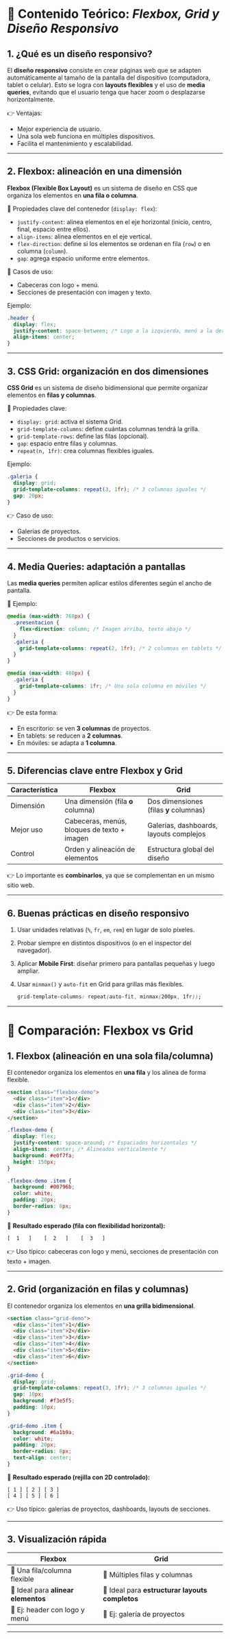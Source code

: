 # 📖 Contenido Teórico: *Flexbox, Grid y Diseño Responsivo*

## 1. ¿Qué es un diseño responsivo?

El **diseño responsivo** consiste en crear páginas web que se adapten automáticamente al tamaño de la pantalla del dispositivo (computadora, tablet o celular).
Esto se logra con **layouts flexibles** y el uso de **media queries**, evitando que el usuario tenga que hacer zoom o desplazarse horizontalmente.

👉 Ventajas:

* Mejor experiencia de usuario.
* Una sola web funciona en múltiples dispositivos.
* Facilita el mantenimiento y escalabilidad.

---

## 2. Flexbox: alineación en una dimensión

**Flexbox (Flexible Box Layout)** es un sistema de diseño en CSS que organiza los elementos en **una fila o columna**.

📌 Propiedades clave del contenedor (`display: flex`):

* `justify-content`: alinea elementos en el eje horizontal (inicio, centro, final, espacio entre ellos).
* `align-items`: alinea elementos en el eje vertical.
* `flex-direction`: define si los elementos se ordenan en fila (`row`) o en columna (`column`).
* `gap`: agrega espacio uniforme entre elementos.

📌 Casos de uso:

* Cabeceras con logo + menú.
* Secciones de presentación con imagen y texto.

Ejemplo:

```css
.header {
  display: flex;
  justify-content: space-between; /* Logo a la izquierda, menú a la derecha */
  align-items: center;
}
```

---

## 3. CSS Grid: organización en dos dimensiones

**CSS Grid** es un sistema de diseño bidimensional que permite organizar elementos en **filas y columnas**.

📌 Propiedades clave:

* `display: grid`: activa el sistema Grid.
* `grid-template-columns`: define cuántas columnas tendrá la grilla.
* `grid-template-rows`: define las filas (opcional).
* `gap`: espacio entre filas y columnas.
* `repeat(n, 1fr)`: crea columnas flexibles iguales.

Ejemplo:

```css
.galeria {
  display: grid;
  grid-template-columns: repeat(3, 1fr); /* 3 columnas iguales */
  gap: 20px;
}
```

👉 Caso de uso:

* Galerías de proyectos.
* Secciones de productos o servicios.

---

## 4. Media Queries: adaptación a pantallas

Las **media queries** permiten aplicar estilos diferentes según el ancho de pantalla.

📌 Ejemplo:

```css
@media (max-width: 768px) {
  .presentacion {
    flex-direction: column; /* Imagen arriba, texto abajo */
  }
  .galeria {
    grid-template-columns: repeat(2, 1fr); /* 2 columnas en tablets */
  }
}

@media (max-width: 480px) {
  .galeria {
    grid-template-columns: 1fr; /* Una sola columna en móviles */
  }
}
```

👉 De esta forma:

* En escritorio: se ven **3 columnas** de proyectos.
* En tablets: se reducen a **2 columnas**.
* En móviles: se adapta a **1 columna**.

---

## 5. Diferencias clave entre Flexbox y Grid

| Característica | **Flexbox**                                 | **Grid**                                |
| -------------- | ------------------------------------------- | --------------------------------------- |
| Dimensión      | Una dimensión (fila **o** columna)          | Dos dimensiones (filas **y** columnas)  |
| Mejor uso      | Cabeceras, menús, bloques de texto + imagen | Galerías, dashboards, layouts complejos |
| Control        | Orden y alineación de elementos             | Estructura global del diseño            |

👉 Lo importante es **combinarlos**, ya que se complementan en un mismo sitio web.

---

## 6. Buenas prácticas en diseño responsivo

1. Usar unidades relativas (`%`, `fr`, `em`, `rem`) en lugar de solo píxeles.
2. Probar siempre en distintos dispositivos (o en el inspector del navegador).
3. Aplicar **Mobile First**: diseñar primero para pantallas pequeñas y luego ampliar.
4. Usar `minmax()` y `auto-fit` en Grid para grillas más flexibles.

   ```css
   grid-template-columns: repeat(auto-fit, minmax(200px, 1fr));
   ```

---

# 🔎 Comparación: Flexbox vs Grid

## 1. Flexbox (alineación en una sola fila/columna)

El contenedor organiza los elementos en **una fila** y los alinea de forma flexible.

```html
<section class="flexbox-demo">
  <div class="item">1</div>
  <div class="item">2</div>
  <div class="item">3</div>
</section>
```

```css
.flexbox-demo {
  display: flex;
  justify-content: space-around; /* Espaciados horizontales */
  align-items: center; /* Alineados verticalmente */
  background: #e0f7fa;
  height: 150px;
}

.flexbox-demo .item {
  background: #00796b;
  color: white;
  padding: 20px;
  border-radius: 8px;
}
```

📌 **Resultado esperado (fila con flexibilidad horizontal):**

```
[  1   ]    [  2   ]    [  3   ]
```

👉 Uso típico: cabeceras con logo y menú, secciones de presentación con texto + imagen.

---

## 2. Grid (organización en filas y columnas)

El contenedor organiza los elementos en **una grilla bidimensional**.

```html
<section class="grid-demo">
  <div class="item">1</div>
  <div class="item">2</div>
  <div class="item">3</div>
  <div class="item">4</div>
  <div class="item">5</div>
  <div class="item">6</div>
</section>
```

```css
.grid-demo {
  display: grid;
  grid-template-columns: repeat(3, 1fr); /* 3 columnas iguales */
  gap: 10px;
  background: #f3e5f5;
  padding: 10px;
}

.grid-demo .item {
  background: #6a1b9a;
  color: white;
  padding: 20px;
  border-radius: 8px;
  text-align: center;
}
```

📌 **Resultado esperado (rejilla con 2D controlado):**

```
[ 1 ] [ 2 ] [ 3 ]
[ 4 ] [ 5 ] [ 6 ]
```

👉 Uso típico: galerías de proyectos, dashboards, layouts de secciones.

---

## 3. Visualización rápida

| **Flexbox**                         | **Grid**                                        |
| ----------------------------------- | ----------------------------------------------- |
| 🔹 Una fila/columna flexible        | 🔹 Múltiples filas y columnas                   |
| 🔹 Ideal para **alinear elementos** | 🔹 Ideal para **estructurar layouts completos** |
| 🔹 Ej: header con logo y menú       | 🔹 Ej: galería de proyectos                     |

---
